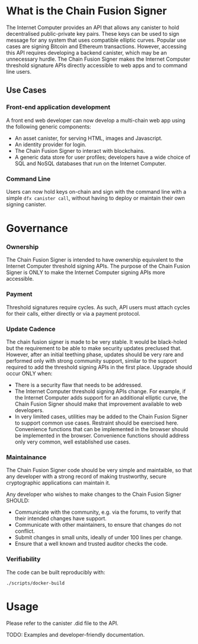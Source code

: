 # What is the Chain Fusion Signer

The Internet Computer provides an API that allows any canister to hold decentralised public-private key pairs.  These keys can be used to sign message for any system that uses compatible elliptic curves.  Popular use cases are signing Bitcoin and Ethereum transactions.  However, accessing this API requires developing a backend canister, which may be an unnecessary hurdle.  The Chain Fusion Signer makes the Internet Computer threshold signature APIs directly accessible to web apps and to command line users.

## Use Cases

### Front-end application development

A front end web developer can now develop a multi-chain web app using the following generic components:

- An asset canister, for serving HTML, images and Javascript.
- An identity provider for login.
- The Chain Fusion Signer to interact with blockchains.
- A generic data store for user profiles; developers have a wide choice of SQL and NoSQL databases that run on the Internet Computer.

### Command Line

Users can now hold keys on-chain and sign with the command line with a simple `dfx canister call`, without having to deploy or maintain their own signing canister.

# Governance
### Ownership
The Chain Fusion Signer is intended to have ownership equivalent to the Internet Computer threshold signing APIs.  The purpose of the Chain Fusion Signer is ONLY to make the Internet Computer signing APIs more accessible.

### Payment
Threshold signatures require cycles.  As such, API users must attach cycles for their calls, either directly or via a payment protocol.

### Update Cadence
The chain fusion signer is made to be very stable.  It would be black-holed but the requirement to be able to make security updates preclused that.  However, after an initial teething phase, updates should be very rare and performed only with strong community support, similar to the support required to add the threshold signing APIs in the first place.  Upgrade should occur ONLY when:

* There is a security flaw that needs to be addressed.
* The Internet Computer threshold signing APIs change.  For example, if the Internet Computer adds support for an additional elliptic curve, the Chain Fusion Signer should make that improvement available to web developers.
* In very limited cases, utilities may be added to the Chain Fusion Signer to support common use cases.  Restraint should be exercised here.  Convenience functions that can be implemented in the browser should be implemented in the browser.  Convenience functions should address only very common, well established use cases.

### Maintainance
The Chain Fusion Signer code should be very simple and maintaible, so that any developer with a strong record of making trustworthy, secure cryptographic applications can maintain it.

Any developer who wishes to make changes to the Chain Fusion Signer SHOULD:

- Communicate with the community, e.g. via the forums, to verify that their intended changes have support.
- Communicate with other maintainers, to ensure that changes do not conflict.
- Submit changes in small units, ideally of under 100 lines per change.
- Ensure that a well known and trusted auditor checks the code.

### Verifiability

The code can be built reproducibly with:
```
./scripts/docker-build
```

# Usage
Please refer to the canister .did file to the API.

TODO: Examples and developer-friendly documentation.